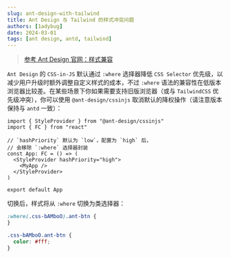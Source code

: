 ```yaml
---
slug: ant-design-with-tailwind
title: Ant Design 与 Tailwind 的样式冲突问题
authors: [1adybug]
date: 2024-03-01
tags: [ant design, antd, tailwind]
---
```


> [参考 Ant Design 官网：样式兼容](https://ant-design.antgroup.com/docs/react/compatible-style-cn)

`Ant Design` 的 `CSS-in-JS` 默认通过 `:where` 选择器降低 `CSS Selector` 优先级，以减少用户升级时额外调整自定义样式的成本，不过 `:where` 语法的兼容性在低版本浏览器比较差。在某些场景下你如果需要支持旧版浏览器（或与 `TailwindCSS` 优先级冲突），你可以使用 `@ant-design/cssinjs` 取消默认的降权操作（请注意版本保持与 `antd` 一致）：

```tsx
import { StyleProvider } from "@ant-design/cssinjs"
import { FC } from "react"

// `hashPriority` 默认为 `low`，配置为 `high` 后，
// 会移除 `:where` 选择器封装
const App: FC = () => (
  <StyleProvider hashPriority="high">
    <MyApp />
  </StyleProvider>
)

export default App
```

切换后，样式将从 `:where` 切换为类选择器：

```css
:where(.css-bAMboO).ant-btn {
}

.css-bAMboO.ant-btn {
  color: #fff;
}
```
